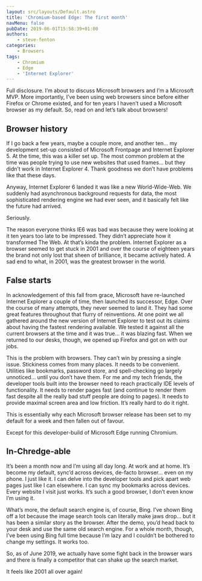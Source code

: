 ```yaml
---
layout: src/layouts/Default.astro
title: 'Chromium-based Edge: The first month'
navMenu: false
pubDate: 2019-06-01T15:58:39+01:00
authors:
    - steve-fenton
categories:
    - Browsers
tags:
    - Chromium
    - Edge
    - 'Internet Explorer'
---
```


Full disclosure. I’m about to discuss Microsoft browsers and I’m a Microsoft MVP. More importantly, I’ve been using web browsers since before either Firefox or Chrome existed, and for ten years I haven’t used a Microsoft browser as my default. So, read on and let’s talk about browsers!

## Browser history

If I go back a few years, maybe a couple more, and another ten… my development set-up consisted of Microsoft Frontpage and Internet Explorer 5. At the time, this was a killer set up. The most common problem at the time was people trying to use new websites that used frames… but they didn’t work in Internet Explorer 4. Thank goodness we don’t have problems like that these days.

Anyway, Internet Explorer 6 landed it was like a new World-Wide-Web. We suddenly had asynchronous background requests for data, the most sophisticated rendering engine we had ever seen, and it basically felt like the future had arrived.

Seriously.

The reason everyone thinks IE6 was bad was because they were looking at it ten years too late to be impressed. They didn’t appreciate how it transformed The Web. At that’s kinda the problem. Internet Explorer as a browser seemed to get stuck in 2001 and over the course of eighteen years the brand not only lost that sheen of brilliance, it became actively hated. A sad end to what, in 2001, was the greatest browser in the world.

## False starts

In acknowledgement of this fall from grace, Microsoft have re-launched Internet Explorer a couple of time, then launched its successor, Edge. Over the course of many attempts, they never seemed to land it. They had some great features throughout that flurry of reinventions. At one point we all gathered around the new version of Internet Explorer to test out its claims about having the fastest rendering available. We tested it against all the current browsers at the time and it was true… it was blazing fast. When we returned to our desks, though, we opened up Firefox and got on with our jobs.

This is the problem with browsers. They can’t win by pressing a single issue. Stickiness comes from many places. It needs to be convenient. Utilities like bookmarks, password store, and spell-checking go largely unnoticed… until you don’t have them. For me and my tech friends, the developer tools built into the browser need to reach practically IDE levels of functionality. It needs to render pages fast (and continue to render them fast despite all the really bad stuff people are doing to pages). It needs to provide maximal screen area and low friction. It’s really hard to do it right.

This is essentially why each Microsoft browser release has been set to my default for a week and then fallen out of favour.

Except for this developer-build of Microsoft Edge running Chromium.

## In-Chredge-able

It’s been a month now and I’m using all day long. At work and at home. It’s become my default, sync’d across devices, de-facto browser… even on my phone. I just like it. I can delve into the developer tools and pick apart web pages just like I can elsewhere. I can sync my bookmarks across devices. Every website I visit just works. It’s such a good browser, I don’t even know I’m using it.

What’s more, the default search engine is, of course, Bing. I’ve shown Bing off a lot because the image search tools can literally make jaws drop… but it has been a similar story as the browser. After the demo, you’d head back to your desk and use the same old search engine. For a whole month, though, I’ve been using Bing full time because I’m lazy and I couldn’t be bothered to change my settings. It works too.

So, as of June 2019, we actually have some fight back in the browser wars and there is finally a competitor that can shake up the search market.

It feels like 2001 all over again!